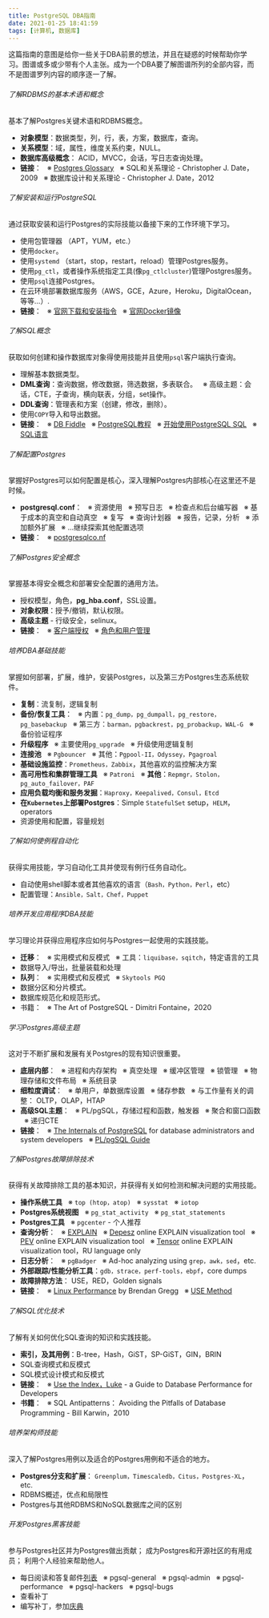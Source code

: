 ```yaml
---
title: PostgreSQL DBA指南
date: 2021-01-25 18:41:59
tags: [计算机, 数据库]
---
```


这篇指南的意图是给你一些关于DBA前景的想法，并且在疑惑的时候帮助你学习。图谱或多或少带有个人主张。成为一个DBA要了解图谱所列的全部内容，而不是图谱罗列内容的顺序逐一了解。

###### 了解RDBMS的基本术语和概念
基本了解Postgres关键术语和RDBMS概念。

- **对象模型**：数据类型，列，行，表，方案，数据库，查询。
- **关系模型**：域，属性，维度关系约束，NULL。
- **数据库高级概念**： ACID，MVCC，会话，写日志查询处理。
- **链接**： 
&nbsp;&nbsp;※  [Postgres Glossary](https://www.postgresql.org/docs/13/glossary.html)
&nbsp;&nbsp;※  SQL和关系理论 - Christopher J. Date，2009
&nbsp;&nbsp;※  数据库设计和关系理论 - Christopher J. Date，2012

###### 了解安装和运行PostgreSQL
通过获取安装和运行Postgres的实际技能以备接下来的工作环境下学习。
- 使用包管理器 （APT，YUM，etc.）
- 使用`docker`。
- 使用`systemd` （start，stop，restart，reload）管理Postgres服务。
- 使用`pg_ctl`，或者操作系统指定工具(像`pg_ctlcluster`)管理Postgres服务。
- 使用`psql`连接Postgres。
- 在云环境部署数据库服务（AWS，GCE，Azure，Heroku，DigitalOcean，等等...）.
- **链接**：
&nbsp;&nbsp;※ [官网下载和安装指令](https://www.postgresql.org/download/)
&nbsp;&nbsp;※ [官网Docker镜像](https://hub.docker.com/_/postgres)

###### 了解SQL概念
获取如何创建和操作数据库对象得使用技能并且使用`psql`客户端执行查询。

- 理解基本数据类型。
- **DML查询**：查询数据，修改数据，筛选数据，多表联合。
&nbsp;&nbsp;※ 高级主题：会话，CTE，子查询，横向联表，分组，set操作。
- **DDL查询**：管理表和方案（创建，修改，删除）。
- 使用`COPY`导入和导出数据。
- **链接**：
&nbsp;&nbsp;※ [DB Fiddle](https://www.db-fiddle.com/)
&nbsp;&nbsp;※ [PostgreSQL教程](https://www.postgresqltutorial.com/)
&nbsp;&nbsp;※ [开始使用PostgreSQL SQL](https://www.postgresql.org/docs/current/tutorial-sql.html)
&nbsp;&nbsp;※ [SQL语言](https://www.postgresql.org/docs/current/sql.html)

###### 了解配置Postgres
掌握好Postgres可以如何配置是核心，深入理解Postgres内部核心在这里还不是时候。

- **postgresql.conf**：
&nbsp;&nbsp;※ 资源使用
&nbsp;&nbsp;※ 预写日志
&nbsp;&nbsp;※ 检查点和后台编写器
&nbsp;&nbsp;※ 基于成本的真空和自动真空
&nbsp;&nbsp;※ 复写
&nbsp;&nbsp;※ 查询计划器
&nbsp;&nbsp;※ 报告，记录，分析
&nbsp;&nbsp;※ 添加额外扩展
&nbsp;&nbsp;※ ...继续探索其他配置选项
- **链接**：
&nbsp;&nbsp;※ [postgresqlco.nf](http://postgresqlco.nf/)

###### 了解Postgres安全概念
掌握基本得安全概念和部署安全配置的通用方法。

- 授权模型，角色，**pg_hba.conf**，SSL设置。
- **对象权限**：授予/撤销，默认权限。
- **高级主题** - 行级安全，selinux。
- **链接**：
&nbsp;&nbsp;※ [客户端授权](https：//www.postgresql.org/docs/current/client-authentication.html)
&nbsp;&nbsp;※ [角色和用户管理](https：//www.postgresql.org/docs/current/user-manag.html)

###### 培养DBA基础技能
掌握如何部署，扩展，维护，安装Postgres，以及第三方Postgres生态系统软件。

- **复制**：流复制，逻辑复制
- **备份/恢复工具**：
&nbsp;&nbsp;※ 内置：`pg_dump，pg_dumpall，pg_restore，pg_basebackup`
&nbsp;&nbsp;※ 第三方：`barman，pgbackrest，pg_probackup，WAL-G`
&nbsp;&nbsp;※ 备份验证程序
- **升级程序**
&nbsp;&nbsp;※ 主要使用`pg_upgrade`
&nbsp;&nbsp;※ 升级使用逻辑复制
- **连接池**
&nbsp;&nbsp;※ `Pgbouncer`
&nbsp;&nbsp;※ 其他：`Pgpool-II，Odyssey，Pgagroal`
- **基础设施监控**：`Prometheus，Zabbix`，其他喜欢的监控解决方案
- **高可用性和集群管理工具**
&nbsp;&nbsp;※ `Patroni`
&nbsp;&nbsp;※ **其他**：`Repmgr，Stolon，pg_auto_failover，PAF`
- **应用负载均衡和服务发掘**：`Haproxy，Keepalived，Consul，Etcd`
- **在`Kubernetes`上部署Postgres**：Simple `StatefulSet` setup，`HELM`，operators
- 资源使用和配置，容量规划

###### 了解如何使例程自动化
获得实用技能，学习自动化工具并使现有例行任务自动化。

- 自动使用shell脚本或者其他喜欢的语言（`Bash，Python，Perl`，etc）
- 配置管理：`Ansible，Salt，Chef，Puppet`

###### 培养开发应用程序DBA技能
学习理论并获得应用程序应如何与Postgres一起使用的实践技能。

- **迁移**：
&nbsp;&nbsp;※ 实用模式和反模式
&nbsp;&nbsp;※ 工具：`liquibase，sqitch`，特定语言的工具
- 数据导入/导出，批量装载和处理
- **队列**：
&nbsp;&nbsp;※ 实用模式和反模式
&nbsp;&nbsp;※ `Skytools PGQ`
- 数据分区和分片模式。
- 数据库规范化和规范形式。
- 书籍：
&nbsp;&nbsp;※ The Art of PostgreSQL - Dimitri Fontaine，2020

###### 学习Postgres高级主题
这对于不断扩展和发展有关Postgres的现有知识很重要。

- **底层内部**：
&nbsp;&nbsp;※ 进程和内存架构
&nbsp;&nbsp;※ 真空处理
&nbsp;&nbsp;※ 缓冲区管理
&nbsp;&nbsp;※ 锁管理
&nbsp;&nbsp;※ 物理存储和文件布局
&nbsp;&nbsp;※ 系统目录
- **细粒度调试**：
&nbsp;&nbsp;※ 单用户，单数据库设置
&nbsp;&nbsp;※ 储存参数
&nbsp;&nbsp;※ 与工作量有关的调整： OLTP，OLAP，HTAP
- **高级SQL主题**：
&nbsp;&nbsp;※ PL/pgSQL，存储过程和函数，触发器
&nbsp;&nbsp;※ 聚合和窗口函数
&nbsp;&nbsp;※ 递归CTE
- **链接**：
&nbsp;&nbsp;※ [The Internals of PostgreSQL](http：//www.interdb.jp/pg/index.html) for database administrators and system developers
&nbsp;&nbsp;※ [PL/pgSQL Guide](https：//www.postgresql.org/docs/current/plpgsql.html)

###### 了解Postgres故障排除技术
获得有关故障排除工具的基本知识，并获得有关如何检测和解决问题的实用技能。

- **操作系统工具**
&nbsp;&nbsp;※ `top (htop，atop)`
&nbsp;&nbsp;※ `sysstat`
&nbsp;&nbsp;※ `iotop`
- **Postgres系统视图**
&nbsp;&nbsp;※ `pg_stat_activity`
&nbsp;&nbsp;※ `pg_stat_statements`
- **Postgres工具**
&nbsp;&nbsp;※ `pgcenter` - 个人推荐
- **查询分析**：
&nbsp;&nbsp;※ [EXPLAIN](https：//www.postgresql.org/docs/current/sql-explain.html)
&nbsp;&nbsp;※ [Depesz](https：//explain.depesz.com/) online EXPLAIN visualization tool
&nbsp;&nbsp;※ [PEV](https：//tatiyants.com/pev/#/plans) online EXPLAIN visualization tool
&nbsp;&nbsp;※ [Tensor](https：//explain.tensor.ru/) online EXPLAIN visualization tool，RU language only
- **日志分析**：
&nbsp;&nbsp;※ `pgBadger`
&nbsp;&nbsp;※ Ad-hoc analyzing using `grep，awk，sed`，etc.
- **外部跟踪/性能分析工具**：`gdb，strace，perf-tools，ebpf`，core dumps
- **故障排除方法**： USE，RED，Golden signals
- **链接**：
&nbsp;&nbsp;※ [Linux Performance](http：//www.brendangregg.com/linuxperf.html) by Brendan Gregg
&nbsp;&nbsp;※ [USE Method](http：//www.brendangregg.com/usemethod.html)

###### 了解SQL优化技术
了解有关如何优化SQL查询的知识和实践技能。
- **索引，及其用例**：B-tree，Hash，GiST，SP-GiST，GIN，BRIN
- SQL查询模式和反模式
- SQL模式设计模式和反模式
- **链接**：
&nbsp;&nbsp;※ [Use the Index，Luke](https://use-the-index-luke.com/) - a Guide to Database Performance for Developers
- **书籍**：
&nbsp;&nbsp;※ SQL Antipatterns： Avoiding the Pitfalls of Database Programming - Bill Karwin，2010

###### 培养架构师技能
深入了解Postgres用例以及适合的Postgres用例和不适合的地方。

- **Postgres分支和扩展**： `Greenplum，Timescaledb，Citus，Postgres-XL`，etc.
- RDBMS概述，优点和局限性
- Postgres与其他RDBMS和NoSQL数据库之间的区别

###### 开发Postgres黑客技能
参与Postgres社区并为Postgres做出贡献； 成为Postgres和开源社区的有用成员； 利用个人经验来帮助他人。

- 每日阅读和答复邮件[列表](https://www.postgresql.org/list/)
&nbsp;&nbsp;※ pgsql-general
&nbsp;&nbsp;※ pgsql-admin
&nbsp;&nbsp;※ pgsql-performance
&nbsp;&nbsp;※ pgsql-hackers
&nbsp;&nbsp;※ pgsql-bugs
- 查看补丁
- 编写补丁，参加[庆典](https://commitfest.postgresql.org/)